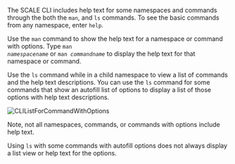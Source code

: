 &NewLine;

The SCALE CLI includes help text for some namespaces and commands through the both the `man`, and `ls` commands. 
To see the basic commands from any namespace, enter `help`.

Use the `man` command to show the help text for a namespace or command with options. 
Type <code>man <i>namespacename</i></code> or <code>man <i>commandname</i></code> to display the help text for that namespace or command.

Use the `ls` command while in a child namespace to view a list of commands and the help text descriptions. 
You can use the `ls` command for some commands that show an autofill list of options to display a list of those options with help text descriptions.

![CLIListForCommandWithOptions](/images/SCALE/CLI/CLIListForCommandWithOptions.png "List Output with Help Test")

Note, not all namespaces, commands, or commands with options include help text. 

Using `ls` with some commands with autofill options does not always display a list view or help text for the options. 